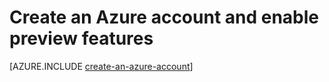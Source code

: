 <properties
    pageTitle="Azure Node.js Dev Center - Tutorials - Create an Account"
    description="Azure Node.js Dev Center - Tutorials - Create an Azure Account"
    services=""
    documentationCenter="nodejs"
    authors="cephalin"
    manager="wpickett"
    editor="jimbe"/>

<tags
    ms.service="multiple"
    ms.workload="multiple"
    ms.tgt_pltfrm="na"
    ms.devlang="nodejs"
    ms.topic="article"
    ms.date="06/03/2015"
    ms.author="cephalin"/>

# Create an Azure account and enable preview features

[AZURE.INCLUDE [create-an-azure-account](../includes/create-an-azure-account.md)]

<!---HONumber=July15_HO1-->